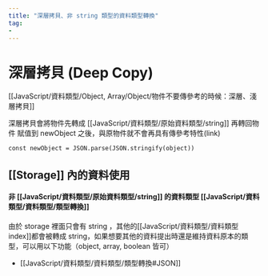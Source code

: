 ```yaml
---
title: "深層拷貝、非 string 類型的資料類型轉換"
tag: 
- 
---
```

# 深層拷貝 (Deep Copy)
[[JavaScript/資料類型/Object, Array/Object/物件不要傳參考的時候：深層、淺層拷貝]]

深層拷貝會將物件先轉成 [[JavaScript/資料類型/原始資料類型/string]] 再轉回物件
賦值到 newObject 之後，與原物件就不會再具有傳參考特性(link)
```
const newObject = JSON.parse(JSON.stringify(object))
```

## [[Storage]] 內的資料使用
#### 非 [[JavaScript/資料類型/原始資料類型/string]] 的資料類型 [[JavaScript/資料類型/資料類型/類型轉換]]
由於 storage 裡面只會有 string ，其他的[[JavaScript/資料類型/資料類型 index]]都會被轉成 string，如果想要其他的資料提出時還是維持資料原本的類型，可以用以下功能（object, array, boolean 皆可）
- [[JavaScript/資料類型/資料類型/類型轉換#JSON]]